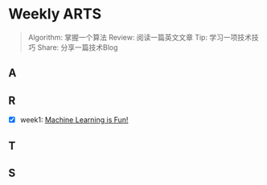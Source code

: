 # Weekly ARTS
> Algorithm: 掌握一个算法
> Review: 阅读一篇英文文章
> Tip: 学习一项技术技巧
> Share: 分享一篇技术Blog

## A

## R
- [x] week1: [Machine Learning is Fun!](https://medium.com/@ageitgey/machine-learning-is-fun-80ea3ec3c471)

## T

## S
